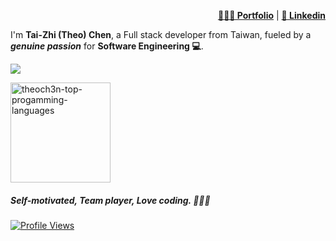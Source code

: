 <div align="right">
    <p>
        <a href="https://github.com/theoch3n" target="_blank"><b>👨🏻‍💻 Portfolio</b></a> |
        <!--<a href="https://github.com/theoch3n" target="_blank"><b>📓 Blog</b></a> | -->
        <a href="https://www.linkedin.com/in/theoch3n" target="_blank"><b>🧳 Linkedin</b></a>
        <!-- <a href="https://github.com/theoch3n" target="_blank"><b>📜 Resume</b></a> | -->
        <!--<a href="https://github.com/theoch3n" target="_blank"><b>📠 Medium</b></a> -->
    </p>
</div>

I'm **Tai-Zhi (Theo) Chen**, a Full stack developer from Taiwan, fueled by a _**genuine passion**_ for **Software Engineering 💻**.

<p align="left">
	<a href="https://skillicons.dev">
		<img src="https://skillicons.dev/icons?i=cs,dotnet,go,js,ts,vue,react,py,postgres,vite,git" />
	</a>
</p>

<p align="left">
	<img 
		height="160px" 
		src="https://github-readme-stats.vercel.app/api?username=theoch3n&theme=ayu-mirage&show_icons=true&hide_border=true&count_private=true"
		alt="theoch3n-top-progamming-languages" />
</p>

<div align="left">
	<h5>Self-motivated, Team player,
	Love coding. 👨🏻‍💻</h5>
	<a 
		href="https://github.com/antonkomarev/github-profile-views-counter" target="_blank">
		<img 
			src="https://komarev.com/ghpvc/?username=theoch3n&style=for-the-badge" 
			alt="Profile Views"/>
	</a>
	<!-- <a 
		href="https://wakatime.com/@de962691-c66a-4501-860f-eb122ac6ea13" 
		target="_blank">
		<img 
			src="https://wakatime.com/badge/user/de962691-c66a-4501-860f-eb122ac6ea13.svg?style=for-the-badge" 
			alt="Total time coded since May 10 2023" />
	</a> -->
</div>
